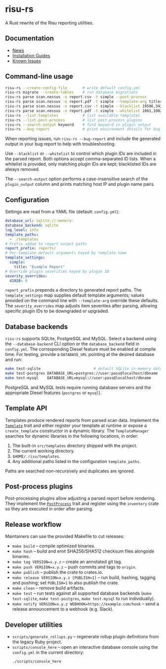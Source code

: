 # risu-rs

A Rust rewrite of the Risu reporting utilities.

## Documentation

- [News](docs/NEWS.markdown)
- [Installation Guides](docs/install_guides/README.markdown)
- [Known Issues](docs/known_issues.markdown)

## Command-line usage

```bash
risu-rs --create-config-file       # write default config.yml
risu-rs migrate --create-tables    # run database migrations
risu-rs parse scan.nessus -o report.csv -t simple --post-process
risu-rs parse scan.nessus -o report.pdf -t simple --template-arg title="Custom Title"
risu-rs parse scan.nessus -o report.csv -t simple --blacklist 19506,34221
risu-rs parse scan.nessus -o report.pdf -t simple --whitelist 1001,1002
risu-rs --list-templates           # list available templates
risu-rs --list-post-process        # list post-process plugins
risu-rs --search-output keyword    # find keyword in plugin output
risu-rs --bug-report               # print environment details for bug reports
```

When reporting issues, run `risu-rs --bug-report` and include the generated
output in your bug report to help with troubleshooting.

Use `--blacklist` or `--whitelist` to control which plugin IDs are included in
the parsed report. Both options accept comma-separated ID lists. When a
whitelist is provided, only matching plugin IDs are kept; blacklisted IDs are
always removed.

The `--search-output` option performs a case-insensitive search of the
`plugin_output` column and prints matching host IP and plugin name pairs.

## Configuration

Settings are read from a YAML file (default: `config.yml`):

```yaml
database_url: sqlite://:memory:
database_backend: sqlite
log_level: info
template_paths:
  - ./templates
# Prefix added to report output paths
report_prefix: reports/
# Per-template default arguments keyed by template name
template_settings:
  simple:
    title: "Example Report"
# Override plugin severities keyed by plugin ID
severity_overrides:
  41028: 0
```

`report_prefix` prepends a directory to generated report paths. The
`template_settings` map supplies default template arguments; values provided on
the command line with `--template-arg` override these defaults. The
`severity_overrides` map adjusts item severities after parsing, allowing
specific plugin IDs to be downgraded or upgraded.

## Database backends

`risu-rs` supports SQLite, PostgreSQL and MySQL. Select a backend using the
`--database-backend` CLI option or the `database_backend` field in `config.yml`.
The corresponding Diesel feature must be enabled at compile time. For testing,
provide a `DATABASE_URL` pointing at the desired database and run:

```bash
make test-sqlite                        # default SQLite in-memory database
make test-postgres DATABASE_URL=postgres://user:pass@localhost/dbname
make test-mysql    DATABASE_URL=mysql://user:pass@localhost/dbname
```

PostgreSQL and MySQL tests require running database servers and the appropriate
Diesel features (`postgres` or `mysql`).

## Template API

Templates produce rendered reports from parsed scan data. Implement the
[`Template`](src/template.rs) trait and either register your template at runtime
or expose a `create_template` constructor in a dynamic library. The
`TemplateManager` searches for dynamic libraries in the following locations,
in order:

1. The built-in `src/templates` directory shipped with the project.
2. The current working directory.
3. `$HOME/.risu/templates`.
4. Any additional paths listed in the configuration `template_paths`.

Paths are searched non-recursively and duplicates are ignored.

## Post-process plugins

Post-processing plugins allow adjusting a parsed report before rendering. They
implement the [`PostProcess`](src/postprocess/mod.rs) trait and register using
the `inventory` crate so they are executed in order after parsing.

## Release workflow

Maintainers can use the provided Makefile to cut releases:

- `make build` – compile optimized binaries.
- `make hash` – build and emit SHA256/SHA512 checksum files alongside binaries.
- `make tag VERSION=x.y.z` – create an annotated git tag.
- `make push VERSION=x.y.z` – push commits and tags to `origin`.
- `make publish` – publish the crate to crates.io.
- `make release VERSION=x.y.z [PUBLISH=1]` – run build, hashing, tagging and pushing; set `PUBLISH=1` to also publish the crate.
- `make clean` – remove build artifacts.
- `make test` – run tests against all supported database backends (`make test-sqlite`, `make test-postgres`, `make test-mysql` to run individually).
- `make notify VERSION=x.y.z WEBHOOK=https://example.com/hook` – send a release announcement to a webhook (e.g. Slack).

## Developer utilities

- `scripts/generate_rollups.py` – regenerate rollup plugin definitions from the legacy Ruby project.
- `scripts/console_here` – open an interactive database console using the `config.yml` in the current directory:
   ```bash
   ./scripts/console_here
   ```
